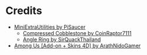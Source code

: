 # Credits

- [MiniExtraUtilities by PiSaucer](https://github.com/PiSaucer/MiniExtraUtilities)
    - [Compressed Cobblestone by CoinRaptor7111](https://mcpedl.com/compressed-cobblestone-addon/)
    - [Angle Ring by SirQuackThailand](https://mcpedl.com/angel-ring-addon/)
- [Among Us [Add-on + Skins 4D] by ArathNidoGamer](https://mcpedl.com/among-us-add-on/)